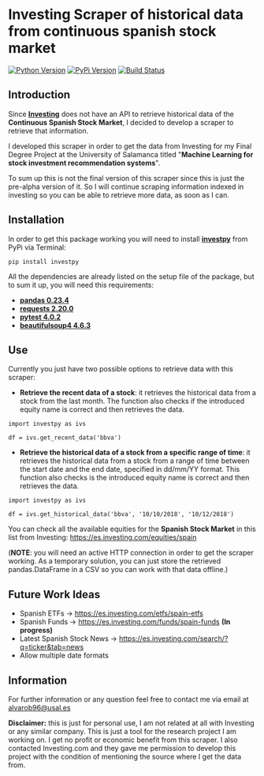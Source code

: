 # Investing Scraper of historical data from continuous spanish stock market

[![Python Version](https://img.shields.io/pypi/pyversions/investpy.svg)](https://pypi.org/project/investpy/)
[![PyPi Version](https://img.shields.io/pypi/v/investpy.svg)](https://pypi.org/project/investpy/)
[![Build Status](https://travis-ci.org/alvarob96/investpy.svg?branch=master)](https://pypi.org/project/investpy/)

## Introduction

Since [**Investing**](https://es.investing.com/) does not have an API to retrieve historical data of the **Continuous Spanish Stock Market**, I decided to develop a scraper to retrieve that information.

I developed this scraper in order to get the data from Investing for my Final Degree Project at the University of Salamanca titled "**Machine Learning for stock investment recommendation systems**".

To sum up this is not the final version of this scraper since this is just the pre-alpha version of it. So I will continue scraping information indexed in investing so you can be able to retrieve more data, as soon as I can.

## Installation

In order to get this package working you will need to install [**investpy**](https://pypi.org/project/investpy/) from PyPi via Terminal:

``pip install investpy``

All the dependencies are already listed on the setup file of the package, but to sum it up, you will need this requirements:

* [**pandas 0.23.4**](https://pypi.org/project/pandas/)
* [**requests 2.20.0**](https://pypi.org/project/requests/)
* [**pytest 4.0.2**](https://pypi.org/project/pytest/)
* [**beautifulsoup4 4.6.3**](https://pypi.org/project/beautifulsoup4/)

## Use

Currently you just have two possible options to retrieve data with this scraper:

* **Retrieve the recent data of a stock**: it retrieves the historical data from a stock from the last month. The function also checks if the introduced equity name is correct and then retrieves the data.
```
import investpy as ivs

df = ivs.get_recent_data('bbva')
```

* **Retrieve the historical data of a stock from a specific range of time**: it retrieves the historical data from a stock from a range of time between the start date and the end date, specified in dd/mm/YY format. This function also checks is the introduced equity name is correct and then retrieves the data.
```
import investpy as ivs

df = ivs.get_historical_data('bbva', '10/10/2018', '10/12/2018')
```

You can check all the available equities for the **Spanish Stock Market** in this list from Investing: https://es.investing.com/equities/spain

(**NOTE**: you will need an active HTTP connection in order to get the scraper working. As a temporary solution, you can just store the retrieved pandas.DataFrame in a CSV so you can work with that data offline.)

## Future Work Ideas

* Spanish ETFs -> https://es.investing.com/etfs/spain-etfs
* Spanish Funds -> https://es.investing.com/funds/spain-funds **(In progress)**
* Latest Spanish Stock News -> https://es.investing.com/search/?q=ticker&tab=news
* Allow multiple date formats

## Information

For further information or any question feel free to contact me via email at alvarob96@usal.es

**Disclaimer:** this is just for personal use, I am not related at all with Investing or any similar company. This is just a tool for the research project I am working on. I get no profit or economic benefit from this scraper. I also contacted Investing.com and they gave me permission to develop this project with the condition of mentioning the source where I get the data from.
